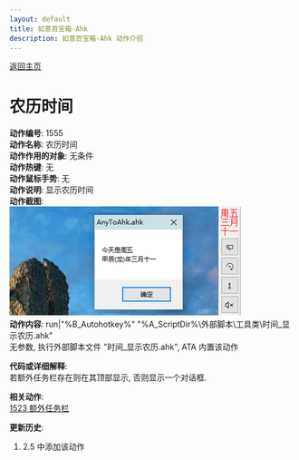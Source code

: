 ```yaml
---
layout: default
title: 如意百宝箱-Ahk
description: 如意百宝箱-Ahk 动作介绍
---
```

<link rel="stylesheet" href="../actions/css/atom-one-light.min.css">
<script src="../actions/js/highlight.min.js"></script>
<script>hljs.highlightAll();</script>

[返回主页](../index.md)

# [](#header-2) 农历时间

**动作编号**: 1555  
**动作名称**: 农历时间  
**动作作用的对象**: 无条件  
**动作热键**: 无  
**动作鼠标手势**: 无  
**动作说明**: 显示农历时间  
**动作截图**:  
  ![农历时间](img1/1555.png)  
**动作内容**: run|"%B_Autohotkey%" "%A_ScriptDir%\外部脚本\工具类\时间_显示农历.ahk"  
无参数, 执行外部脚本文件 "时间_显示农历.ahk", ATA 内置该动作    

**代码或详细解释**:  
若额外任务栏存在则在其顶部显示, 否则显示一个对话框.  

**相关动作**:  
[1523 额外任务栏](1523.md)

**更新历史**:  
1. 2.5 中添加该动作